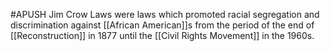 #APUSH
Jim Crow Laws were laws which promoted racial segregation and discrimination against [[African American]]s from the period of the end of [[Reconstruction]] in 1877 until the [[Civil Rights Movement]] in the 1960s.